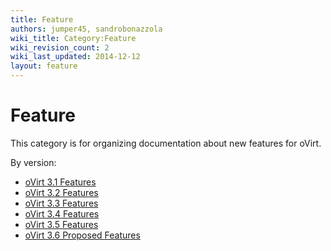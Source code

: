 ```yaml
---
title: Feature
authors: jumper45, sandrobonazzola
wiki_title: Category:Feature
wiki_revision_count: 2
wiki_last_updated: 2014-12-12
layout: feature
---
```


# Feature

This category is for organizing documentation about new features for oVirt.

By version:

*   [oVirt 3.1 Features](/develop/release-management/releases/3.1/feature/)
*   [oVirt 3.2 Features](/develop/release-management/releases/3.2/feature/)
*   [oVirt 3.3 Features](/develop/release-management/releases/3.3/feature/)
*   [oVirt 3.4 Features](/develop/release-management/releases/3.4/feature/)
*   [oVirt 3.5 Features](/develop/release-management/releases/3.5/feature/)
*   [oVirt 3.6 Proposed Features](/develop/release-management/releases/3.6/proposed-feature/)
